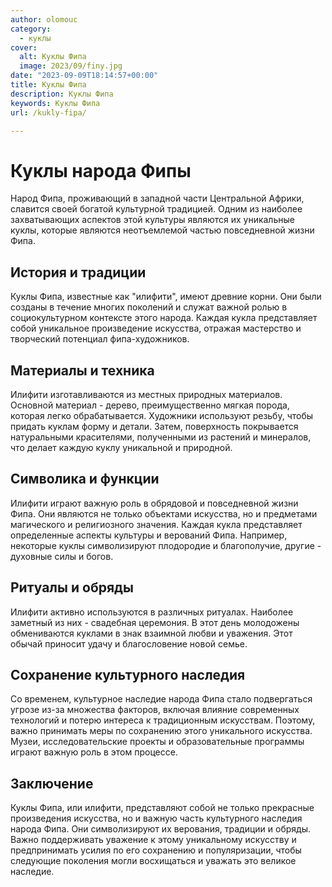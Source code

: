 ```yaml
---
author: olomouc
category:
  - куклы
cover:
  alt: Куклы Фипа
  image: 2023/09/finy.jpg
date: "2023-09-09T18:14:57+00:00"
title: Куклы Фипа
description: Куклы Фипа
keywords: Куклы Фипа
url: /kukly-fipa/

---
```

# Куклы народа Фипы

Народ Фипа, проживающий в западной части Центральной Африки, славится своей богатой культурной традицией. Одним из наиболее захватывающих аспектов этой культуры являются их уникальные куклы, которые являются неотъемлемой частью повседневной жизни Фипа.

## История и традиции

Куклы Фипа, известные как "илифити", имеют древние корни. Они были созданы в течение многих поколений и служат важной ролью в социокультурном контексте этого народа. Каждая кукла представляет собой уникальное произведение искусства, отражая мастерство и творческий потенциал фипа-художников.

## Материалы и техника

Илифити изготавливаются из местных природных материалов. Основной материал \- дерево, преимущественно мягкая порода, которая легко обрабатывается. Художники используют резьбу, чтобы придать куклам форму и детали. Затем, поверхность покрывается натуральными красителями, полученными из растений и минералов, что делает каждую куклу уникальной и природной.

## Символика и функции

Илифити играют важную роль в обрядовой и повседневной жизни Фипа. Они являются не только объектами искусства, но и предметами магического и религиозного значения. Каждая кукла представляет определенные аспекты культуры и верований Фипа. Например, некоторые куклы символизируют плодородие и благополучие, другие \- духовные силы и богов.

## Ритуалы и обряды

Илифити активно используются в различных ритуалах. Наиболее заметный из них \- свадебная церемония. В этот день молодожены обмениваются куклами в знак взаимной любви и уважения. Этот обычай приносит удачу и благословение новой семье.

## Сохранение культурного наследия

Со временем, культурное наследие народа Фипа стало подвергаться угрозе из-за множества факторов, включая влияние современных технологий и потерю интереса к традиционным искусствам. Поэтому, важно принимать меры по сохранению этого уникального искусства. Музеи, исследовательские проекты и образовательные программы играют важную роль в этом процессе.

## Заключение

Куклы Фипа, или илифити, представляют собой не только прекрасные произведения искусства, но и важную часть культурного наследия народа Фипа. Они символизируют их верования, традиции и обряды. Важно поддерживать уважение к этому уникальному искусству и предпринимать усилия по его сохранению и популяризации, чтобы следующие поколения могли восхищаться и уважать это великое наследие.
